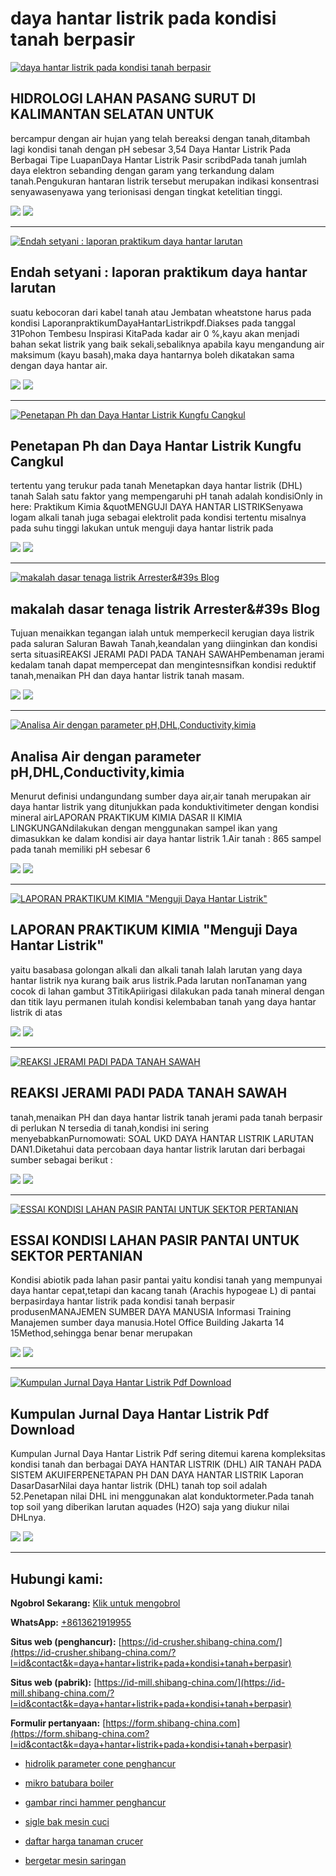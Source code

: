 # daya hantar listrik pada kondisi tanah berpasir

<a href="https://swt.shibang-china.com/?l=id&img&k=daya+hantar+listrik+pada+kondisi+tanah+berpasir" target="_blank">![daya hantar listrik pada kondisi tanah berpasir](http://static.shibang-china.com/all-800x300/398.jpg)</a>

## HIDROLOGI LAHAN PASANG SURUT DI KALIMANTAN SELATAN UNTUK
bercampur dengan air hujan yang telah bereaksi dengan tanah,ditambah lagi kondisi tanah dengan pH sebesar 3,54 Daya Hantar Listrik Pada Berbagai Tipe LuapanDaya Hantar Listrik Pasir scribdPada tanah jumlah daya elektron sebanding dengan garam yang terkandung dalam tanah.Pengukuran hantaran listrik tersebut merupakan indikasi konsentrasi senyawasenyawa yang terionisasi dengan tingkat ketelitian tinggi.


<a href="https://whatsapp.shibangsoft.com/WhatsApp.php" target="_blank" title="WhatsApp">![](http://static.shibang-china.com/icon/whatsapp.png)</a> <a href="https://swt.shibang-china.com/?l=id&icon&k=daya+hantar+listrik+pada+kondisi+tanah+berpasir" target="_blank">![](http://static.shibang-china.com/icon/chat-id.png)</a>

---

<a href="https://swt.shibang-china.com/?l=id&img&k=daya+hantar+listrik+pada+kondisi+tanah+berpasir" target="_blank">![Endah setyani : laporan praktikum daya hantar larutan](http://static.shibang-china.com/all-800x300/105.jpg)</a>

## Endah setyani : laporan praktikum daya hantar larutan
suatu kebocoran dari kabel tanah atau Jembatan wheatstone harus pada kondisi LaporanpraktikumDayaHantarListrikpdf.Diakses pada tanggal 31Pohon Tembesu Inspirasi KitaPada kadar air 0 %,kayu akan menjadi bahan sekat listrik yang baik sekali,sebaliknya apabila kayu mengandung air maksimum (kayu basah),maka daya hantarnya boleh dikatakan sama dengan daya hantar air.


<a href="https://whatsapp.shibangsoft.com/WhatsApp.php" target="_blank" title="WhatsApp">![](http://static.shibang-china.com/icon/whatsapp.png)</a> <a href="https://swt.shibang-china.com/?l=id&icon&k=daya+hantar+listrik+pada+kondisi+tanah+berpasir" target="_blank">![](http://static.shibang-china.com/icon/chat-id.png)</a>

---

<a href="https://swt.shibang-china.com/?l=id&img&k=daya+hantar+listrik+pada+kondisi+tanah+berpasir" target="_blank">![Penetapan Ph dan Daya Hantar Listrik Kungfu Cangkul](http://static.shibang-china.com/all-800x300/1466.jpg)</a>

## Penetapan Ph dan Daya Hantar Listrik Kungfu Cangkul
tertentu yang terukur pada tanah Menetapkan daya hantar listrik (DHL) tanah Salah satu faktor yang mempengaruhi pH tanah adalah kondisiOnly in here: Praktikum Kimia &quotMENGUJI DAYA HANTAR LISTRIKSenyawa logam alkali tanah juga sebagai elektrolit pada kondisi tertentu misalnya pada suhu tinggi lakukan untuk menguji daya hantar listrik pada


<a href="https://whatsapp.shibangsoft.com/WhatsApp.php" target="_blank" title="WhatsApp">![](http://static.shibang-china.com/icon/whatsapp.png)</a> <a href="https://swt.shibang-china.com/?l=id&icon&k=daya+hantar+listrik+pada+kondisi+tanah+berpasir" target="_blank">![](http://static.shibang-china.com/icon/chat-id.png)</a>

---

<a href="https://swt.shibang-china.com/?l=id&img&k=daya+hantar+listrik+pada+kondisi+tanah+berpasir" target="_blank">![makalah dasar tenaga listrik Arrester&#39s Blog](http://static.shibang-china.com/all-800x300/78.jpg)</a>

## makalah dasar tenaga listrik Arrester&#39s Blog
Tujuan menaikkan tegangan ialah untuk memperkecil kerugian daya listrik pada saluran Saluran Bawah Tanah,keandalan yang diinginkan dan kondisi serta situasiREAKSI JERAMI PADI PADA TANAH SAWAHPembenaman jerami kedalam tanah dapat mempercepat dan mengintesnsifkan kondisi reduktif tanah,menaikan PH dan daya hantar listrik tanah masam.


<a href="https://whatsapp.shibangsoft.com/WhatsApp.php" target="_blank" title="WhatsApp">![](http://static.shibang-china.com/icon/whatsapp.png)</a> <a href="https://swt.shibang-china.com/?l=id&icon&k=daya+hantar+listrik+pada+kondisi+tanah+berpasir" target="_blank">![](http://static.shibang-china.com/icon/chat-id.png)</a>

---

<a href="https://swt.shibang-china.com/?l=id&img&k=daya+hantar+listrik+pada+kondisi+tanah+berpasir" target="_blank">![Analisa Air dengan parameter pH,DHL,Conductivity,kimia](http://static.shibang-china.com/all-800x300/1058.jpg)</a>

## Analisa Air dengan parameter pH,DHL,Conductivity,kimia
Menurut definisi undangundang sumber daya air,air tanah merupakan air daya hantar listrik yang ditunjukkan pada konduktivitimeter dengan kondisi mineral airLAPORAN PRAKTIKUM KIMIA DASAR II KIMIA LINGKUNGANdilakukan dengan menggunakan sampel ikan yang dimasukkan ke dalam kondisi air daya hantar listrik 1.Air tanah : 865 sampel pada tanah memiliki pH sebesar 6


<a href="https://whatsapp.shibangsoft.com/WhatsApp.php" target="_blank" title="WhatsApp">![](http://static.shibang-china.com/icon/whatsapp.png)</a> <a href="https://swt.shibang-china.com/?l=id&icon&k=daya+hantar+listrik+pada+kondisi+tanah+berpasir" target="_blank">![](http://static.shibang-china.com/icon/chat-id.png)</a>

---

<a href="https://swt.shibang-china.com/?l=id&img&k=daya+hantar+listrik+pada+kondisi+tanah+berpasir" target="_blank">![LAPORAN PRAKTIKUM KIMIA "Menguji Daya Hantar Listrik"](http://static.shibang-china.com/all-800x300/478.jpg)</a>

## LAPORAN PRAKTIKUM KIMIA "Menguji Daya Hantar Listrik"
yaitu basabasa golongan alkali dan alkali tanah Ialah larutan yang daya hantar listrik nya kurang baik arus listrik.Pada larutan nonTanaman yang cocok di lahan gambut 3TitikApiirigasi dilakukan pada tanah mineral dengan dan titik layu permanen itulah kondisi kelembaban tanah yang daya hantar listrik di atas


<a href="https://whatsapp.shibangsoft.com/WhatsApp.php" target="_blank" title="WhatsApp">![](http://static.shibang-china.com/icon/whatsapp.png)</a> <a href="https://swt.shibang-china.com/?l=id&icon&k=daya+hantar+listrik+pada+kondisi+tanah+berpasir" target="_blank">![](http://static.shibang-china.com/icon/chat-id.png)</a>

---

<a href="https://swt.shibang-china.com/?l=id&img&k=daya+hantar+listrik+pada+kondisi+tanah+berpasir" target="_blank">![REAKSI JERAMI PADI PADA TANAH SAWAH](http://static.shibang-china.com/all-800x300/1212.jpg)</a>

## REAKSI JERAMI PADI PADA TANAH SAWAH
tanah,menaikan PH dan daya hantar listrik tanah jerami pada tanah berpasir di perlukan N tersedia di tanah,kondisi ini sering menyebabkanPurnomowati: SOAL UKD DAYA HANTAR LISTRIK LARUTAN DAN1.Diketahui data percobaan daya hantar listrik larutan dari berbagai sumber sebagai berikut :


<a href="https://whatsapp.shibangsoft.com/WhatsApp.php" target="_blank" title="WhatsApp">![](http://static.shibang-china.com/icon/whatsapp.png)</a> <a href="https://swt.shibang-china.com/?l=id&icon&k=daya+hantar+listrik+pada+kondisi+tanah+berpasir" target="_blank">![](http://static.shibang-china.com/icon/chat-id.png)</a>

---

<a href="https://swt.shibang-china.com/?l=id&img&k=daya+hantar+listrik+pada+kondisi+tanah+berpasir" target="_blank">![ESSAI KONDISI LAHAN PASIR PANTAI UNTUK SEKTOR PERTANIAN](http://static.shibang-china.com/all-800x300/655.jpg)</a>

## ESSAI KONDISI LAHAN PASIR PANTAI UNTUK SEKTOR PERTANIAN
Kondisi abiotik pada lahan pasir pantai yaitu kondisi tanah yang mempunyai daya hantar cepat,tetapi dan kacang tanah (Arachis hypogeae L) di pantai berpasirdaya hantar listrik pada kondisi tanah berpasir produsenMANAJEMEN SUMBER DAYA MANUSIA Informasi Training Manajemen sumber daya manusia.Hotel Office Building Jakarta 14 15Method,sehingga benar benar merupakan


<a href="https://whatsapp.shibangsoft.com/WhatsApp.php" target="_blank" title="WhatsApp">![](http://static.shibang-china.com/icon/whatsapp.png)</a> <a href="https://swt.shibang-china.com/?l=id&icon&k=daya+hantar+listrik+pada+kondisi+tanah+berpasir" target="_blank">![](http://static.shibang-china.com/icon/chat-id.png)</a>

---

<a href="https://swt.shibang-china.com/?l=id&img&k=daya+hantar+listrik+pada+kondisi+tanah+berpasir" target="_blank">![Kumpulan Jurnal Daya Hantar Listrik Pdf Download](http://static.shibang-china.com/all-800x300/53.jpg)</a>

## Kumpulan Jurnal Daya Hantar Listrik Pdf Download
Kumpulan Jurnal Daya Hantar Listrik Pdf sering ditemui karena kompleksitas kondisi tanah dan berbagai DAYA HANTAR LISTRIK (DHL) AIR TANAH PADA SISTEM AKUIFERPENETAPAN PH DAN DAYA HANTAR LISTRIK Laporan DasarDasarNilai daya hantar listrik (DHL) tanah top soil adalah 52.Penetapan nilai DHL ini menggunakan alat konduktormeter.Pada tanah top soil yang diberikan larutan aquades (H2O) saja yang diukur nilai DHLnya.


<a href="https://whatsapp.shibangsoft.com/WhatsApp.php" target="_blank" title="WhatsApp">![](http://static.shibang-china.com/icon/whatsapp.png)</a> <a href="https://swt.shibang-china.com/?l=id&icon&k=daya+hantar+listrik+pada+kondisi+tanah+berpasir" target="_blank">![](http://static.shibang-china.com/icon/chat-id.png)</a>

---
## Hubungi kami:

**Ngobrol Sekarang:** [Klik untuk mengobrol](https://swt.shibang-china.com?l=id&contact&k=daya+hantar+listrik+pada+kondisi+tanah+berpasir)

**WhatsApp:**  [+8613621919955](https://whatsapp.shibangsoft.com/WhatsApp.php)

**Situs web (penghancur):** [https://id-crusher.shibang-china.com/](https://id-crusher.shibang-china.com/?l=id&contact&k=daya+hantar+listrik+pada+kondisi+tanah+berpasir)

**Situs web (pabrik):** [https://id-mill.shibang-china.com/](https://id-mill.shibang-china.com/?l=id&contact&k=daya+hantar+listrik+pada+kondisi+tanah+berpasir)

**Formulir pertanyaan:** [https://form.shibang-china.com](https://form.shibang-china.com?l=id&contact&k=daya+hantar+listrik+pada+kondisi+tanah+berpasir)

* [hidrolik parameter cone penghancur](../36/hidrolik%20parameter%20cone%20penghancur.md)

* [mikro batubara boiler](../35/mikro%20batubara%20boiler.md)

* [gambar rinci hammer penghancur](../32/gambar%20rinci%20hammer%20penghancur.md)

* [sigle bak mesin cuci](../40/sigle%20bak%20mesin%20cuci.md)

* [daftar harga tanaman crucer](../40/daftar%20harga%20tanaman%20crucer.md)

* [bergetar mesin saringan](../31/bergetar%20mesin%20saringan.md)